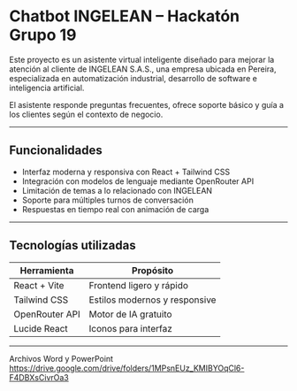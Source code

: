 # Chatbot INGELEAN – Hackatón Grupo 19

Este proyecto es un asistente virtual inteligente diseñado para mejorar la atención al cliente de INGELEAN S.A.S., una empresa ubicada en Pereira, especializada en automatización industrial, desarrollo de software e inteligencia artificial.

El asistente responde preguntas frecuentes, ofrece soporte básico y guía a los clientes según el contexto de negocio.

---

## Funcionalidades

- Interfaz moderna y responsiva con React + Tailwind CSS
- Integración con modelos de lenguaje mediante OpenRouter API
- Limitación de temas a lo relacionado con INGELEAN
- Soporte para múltiples turnos de conversación
- Respuestas en tiempo real con animación de carga

---

## Tecnologías utilizadas

| Herramienta         | Propósito                          |
|---------------------|------------------------------------|
| React + Vite        | Frontend ligero y rápido           |
| Tailwind CSS        | Estilos modernos y responsive      |
| OpenRouter API      | Motor de IA gratuito               |
| Lucide React        | Iconos para interfaz               |

---

Archivos Word y PowerPoint
https://drive.google.com/drive/folders/1MPsnEUz_KMIBYOqCl6-F4DBXsCivrOa3
